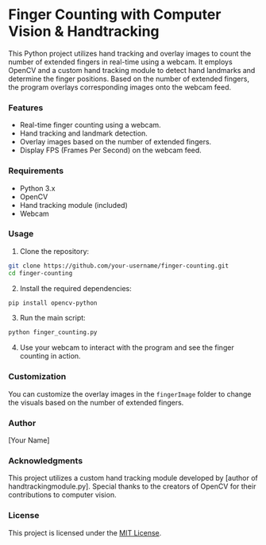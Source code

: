 # Finger Counting with Computer Vision & Handtracking

This Python project utilizes hand tracking and overlay images to count the number of extended fingers in real-time using a webcam. It employs OpenCV and a custom hand tracking module to detect hand landmarks and determine the finger positions. Based on the number of extended fingers, the program overlays corresponding images onto the webcam feed.

### Features

- Real-time finger counting using a webcam.
- Hand tracking and landmark detection.
- Overlay images based on the number of extended fingers.
- Display FPS (Frames Per Second) on the webcam feed.

### Requirements

- Python 3.x
- OpenCV
- Hand tracking module (included)
- Webcam

### Usage

1. Clone the repository:

```bash
git clone https://github.com/your-username/finger-counting.git
cd finger-counting
```

2. Install the required dependencies:

```bash
pip install opencv-python
```

3. Run the main script:

```bash
python finger_counting.py
```

4. Use your webcam to interact with the program and see the finger counting in action.

### Customization

You can customize the overlay images in the `fingerImage` folder to change the visuals based on the number of extended fingers.

### Author

[Your Name]

### Acknowledgments

This project utilizes a custom hand tracking module developed by [author of handtrackingmodule.py]. Special thanks to the creators of OpenCV for their contributions to computer vision.

### License

This project is licensed under the [MIT License](LICENSE).
